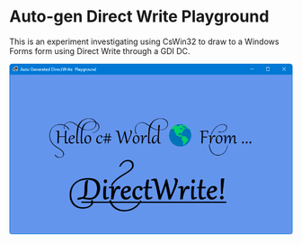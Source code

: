 # Auto-gen Direct Write Playground

This is an experiment investigating using CsWin32 to draw to a Windows Forms form using Direct Write through a GDI DC.

![Hello c# World 🌎 From ... DirectWrite! Screenshot](screenshot.png)
